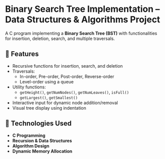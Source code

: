 # Binary Search Tree Implementation – Data Structures & Algorithms Project

A C program implementing a **Binary Search Tree (BST)** with functionalities for insertion, deletion, search, and multiple traversals.

## 🧠 Features
- Recursive functions for insertion, search, and deletion
- Traversals:
  - In-order, Pre-order, Post-order, Reverse-order
  - Level-order using a queue
- Utility functions:
  - `getHeight()`, `getNumNodes()`, `getNumLeaves()`, `isFull()`
  - `getLargest()`, `getSmallest()`
- Interactive input for dynamic node addition/removal
- Visual tree display using indentation

## 🧰 Technologies Used
- **C Programming**
- **Recursion & Data Structures**
- **Algorithm Design**
- **Dynamic Memory Allocation**
